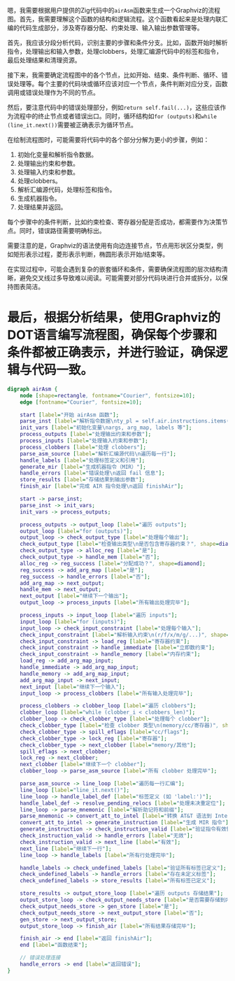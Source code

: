 嗯，我需要根据用户提供的Zig代码中的`airAsm`函数来生成一个Graphviz的流程图。首先，我需要理解这个函数的结构和逻辑流程。这个函数看起来是处理内联汇编的代码生成部分，涉及寄存器分配、约束处理、输入输出参数管理等。

首先，我应该分段分析代码，识别主要的步骤和条件分支。比如，函数开始时解析指令，处理输出和输入参数，处理clobbers，处理汇编源代码中的标签和指令，最后处理结果和清理资源。

接下来，我需要确定流程图中的各个节点，比如开始、结束、条件判断、循环、错误处理等。每个主要的代码块或循环应该对应一个节点，条件判断对应分支，函数调用或错误处理作为不同的节点。

然后，要注意代码中的错误处理部分，例如`return self.fail(...)`，这些应该作为流程中的终止节点或者错误出口。同时，循环结构如`for (outputs)`和`while (line_it.next())`需要被正确表示为循环节点。

在绘制流程图时，可能需要将代码中的各个部分分解为更小的步骤，例如：
1. 初始化变量和解析指令数据。
2. 处理输出约束和参数。
3. 处理输入约束和参数。
4. 处理clobbers。
5. 解析汇编源代码，处理标签和指令。
6. 生成机器指令。
7. 处理结果并返回。

每个步骤中的条件判断，比如约束检查、寄存器分配是否成功，都需要作为决策节点。同时，错误路径需要明确标出。

需要注意的是，Graphviz的语法使用有向边连接节点，节点用形状区分类型，例如矩形表示过程，菱形表示判断，椭圆形表示开始/结束等。

在实现过程中，可能会遇到复杂的嵌套循环和条件，需要确保流程图的层次结构清晰，避免交叉线过多导致难以阅读。可能需要对部分代码块进行合并或拆分，以保持图表简洁。

最后，根据分析结果，使用Graphviz的DOT语言编写流程图，确保每个步骤和条件都被正确表示，并进行验证，确保逻辑与代码一致。
================================================
```dot
digraph airAsm {
    node [shape=rectangle, fontname="Courier", fontsize=10];
    edge [fontname="Courier", fontsize=10];

    start [label="开始 airAsm 函数"];
    parse_inst [label="解析指令数据\nty_pl = self.air.instructions.items(.data)[...]"];
    init_vars [label="初始化变量\nargs, arg_map, labels 等"];
    process_outputs [label="处理输出约束和参数"];
    process_inputs [label="处理输入约束和参数"];
    process_clobbers [label="处理 clobbers"];
    parse_asm_source [label="解析汇编源代码\n遍历每一行"];
    handle_labels [label="处理标签定义和引用"];
    generate_mir [label="生成机器指令（MIR）"];
    handle_errors [label="错误处理\n返回 fail 信息"];
    store_results [label="存储结果到输出参数"];
    finish_air [label="完成 AIR 指令处理\n返回 finishAir"];

    start -> parse_inst;
    parse_inst -> init_vars;
    init_vars -> process_outputs;

    process_outputs -> output_loop [label="遍历 outputs"];
    output_loop [label="for (outputs)"];
    output_loop -> check_output_type [label="处理每个输出"];
    check_output_type [label="检查输出类型\n是否包含寄存器约束？", shape=diamond];
    check_output_type -> alloc_reg [label="是"];
    check_output_type -> handle_mem [label="否"];
    alloc_reg -> reg_success [label="分配成功？", shape=diamond];
    reg_success -> add_arg_map [label="是"];
    reg_success -> handle_errors [label="否"];
    add_arg_map -> next_output;
    handle_mem -> next_output;
    next_output [label="继续下一个输出"];
    output_loop -> process_inputs [label="所有输出处理完毕"];

    process_inputs -> input_loop [label="遍历 inputs"];
    input_loop [label="for (inputs)"];
    input_loop -> check_input_constraint [label="处理每个输入"];
    check_input_constraint [label="解析输入约束\n(r/f/x/m/g/...)", shape=diamond];
    check_input_constraint -> load_reg [label="寄存器约束"];
    check_input_constraint -> handle_immediate [label="立即数约束"];
    check_input_constraint -> handle_memory [label="内存约束"];
    load_reg -> add_arg_map_input;
    handle_immediate -> add_arg_map_input;
    handle_memory -> add_arg_map_input;
    add_arg_map_input -> next_input;
    next_input [label="继续下一个输入"];
    input_loop -> process_clobbers [label="所有输入处理完毕"];

    process_clobbers -> clobber_loop [label="遍历 clobbers"];
    clobber_loop [label="while (clobber_i < clobbers_len)"];
    clobber_loop -> check_clobber_type [label="处理每个 clobber"];
    check_clobber_type [label="检查 clobber 类型\n(memory/cc/寄存器)", shape=diamond];
    check_clobber_type -> spill_eflags [label="cc/flags"];
    check_clobber_type -> lock_reg [label="寄存器"];
    check_clobber_type -> next_clobber [label="memory/其他"];
    spill_eflags -> next_clobber;
    lock_reg -> next_clobber;
    next_clobber [label="继续下一个 clobber"];
    clobber_loop -> parse_asm_source [label="所有 clobber 处理完毕"];

    parse_asm_source -> line_loop [label="遍历每一行汇编"];
    line_loop [label="line_it.next()"];
    line_loop -> handle_label_def [label="标签定义 (如 'label:')"];
    handle_label_def -> resolve_pending_relocs [label="处理未决重定位"];
    line_loop -> parse_mnemonic [label="解析助记符和前缀"];
    parse_mnemonic -> convert_att_to_intel [label="转换 AT&T 语法到 Intel"];
    convert_att_to_intel -> generate_instruction [label="生成 MIR 指令"];
    generate_instruction -> check_instruction_valid [label="验证指令有效性", shape=diamond];
    check_instruction_valid -> handle_errors [label="无效"];
    check_instruction_valid -> next_line [label="有效"];
    next_line [label="继续下一行"];
    line_loop -> handle_labels [label="所有行处理完毕"];

    handle_labels -> check_undefined_labels [label="验证所有标签已定义"];
    check_undefined_labels -> handle_errors [label="存在未定义标签"];
    check_undefined_labels -> store_results [label="所有标签已定义"];

    store_results -> output_store_loop [label="遍历 outputs 存储结果"];
    output_store_loop -> check_output_needs_store [label="是否需要存储到内存？", shape=diamond];
    check_output_needs_store -> gen_store [label="是"];
    check_output_needs_store -> next_output_store [label="否"];
    gen_store -> next_output_store;
    output_store_loop -> finish_air [label="所有结果存储完毕"];

    finish_air -> end [label="返回 finishAir"];
    end [label="函数结束"];

    // 错误处理连接
    handle_errors -> end [label="返回错误"];
}
```